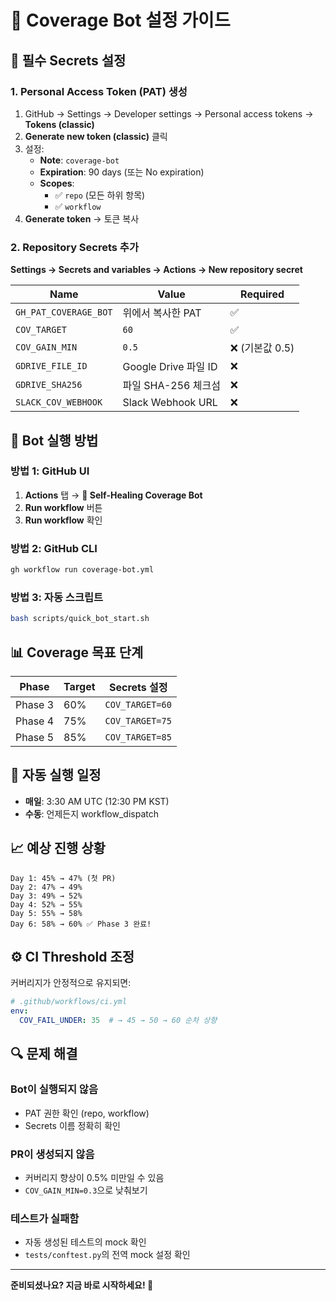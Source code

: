 # 🤖 Coverage Bot 설정 가이드

## 🔑 필수 Secrets 설정

### 1. Personal Access Token (PAT) 생성

1. GitHub → Settings → Developer settings → Personal access tokens → **Tokens (classic)**
2. **Generate new token (classic)** 클릭
3. 설정:
   - **Note**: `coverage-bot`
   - **Expiration**: 90 days (또는 No expiration)
   - **Scopes**: 
     - ✅ `repo` (모든 하위 항목)
     - ✅ `workflow`
4. **Generate token** → 토큰 복사

### 2. Repository Secrets 추가

**Settings → Secrets and variables → Actions → New repository secret**

| Name | Value | Required |
|------|-------|----------|
| `GH_PAT_COVERAGE_BOT` | 위에서 복사한 PAT | ✅ |
| `COV_TARGET` | `60` | ✅ |
| `COV_GAIN_MIN` | `0.5` | ❌ (기본값 0.5) |
| `GDRIVE_FILE_ID` | Google Drive 파일 ID | ❌ |
| `GDRIVE_SHA256` | 파일 SHA-256 체크섬 | ❌ |
| `SLACK_COV_WEBHOOK` | Slack Webhook URL | ❌ |

## 🚀 Bot 실행 방법

### 방법 1: GitHub UI
1. **Actions** 탭 → **🤖 Self-Healing Coverage Bot**
2. **Run workflow** 버튼
3. **Run workflow** 확인

### 방법 2: GitHub CLI
```bash
gh workflow run coverage-bot.yml
```

### 방법 3: 자동 스크립트
```bash
bash scripts/quick_bot_start.sh
```

## 📊 Coverage 목표 단계

| Phase | Target | Secrets 설정 |
|-------|--------|--------------|
| Phase 3 | 60% | `COV_TARGET=60` |
| Phase 4 | 75% | `COV_TARGET=75` |
| Phase 5 | 85% | `COV_TARGET=85` |

## 🔄 자동 실행 일정

- **매일**: 3:30 AM UTC (12:30 PM KST)
- **수동**: 언제든지 workflow_dispatch

## 📈 예상 진행 상황

```
Day 1: 45% → 47% (첫 PR)
Day 2: 47% → 49% 
Day 3: 49% → 52%
Day 4: 52% → 55%
Day 5: 55% → 58%
Day 6: 58% → 60% ✅ Phase 3 완료!
```

## ⚙️ CI Threshold 조정

커버리지가 안정적으로 유지되면:

```yaml
# .github/workflows/ci.yml
env:
  COV_FAIL_UNDER: 35  # → 45 → 50 → 60 순차 상향
```

## 🔍 문제 해결

### Bot이 실행되지 않음
- PAT 권한 확인 (repo, workflow)
- Secrets 이름 정확히 확인

### PR이 생성되지 않음
- 커버리지 향상이 0.5% 미만일 수 있음
- `COV_GAIN_MIN=0.3`으로 낮춰보기

### 테스트가 실패함
- 자동 생성된 테스트의 mock 확인
- `tests/conftest.py`의 전역 mock 설정 확인

---

**준비되셨나요? 지금 바로 시작하세요! 🚀**